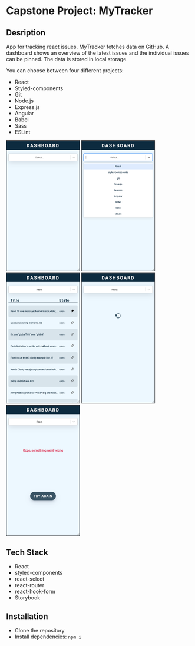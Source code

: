 # Capstone Project: MyTracker

## Desription

App for tracking react issues. MyTracker fetches data on GitHub. A dashboard shows an overview of the latest issues and the individual issues can be pinned. The data is stored in local storage.

You can choose between four different projects:

- React
- Styled-components
- Git
- Node.js
- Express.js
- Angular
- Babel
- Sass
- ESLint

<img src="./src/images/StartScreen.png" alt="start screen" width="200">
<img src="./src/images/Selection.png" alt="selection" width="200">
<img src="./src/images/Dashboard.png" alt="dashboard" width="200">
<img src="./src/images/LoadingState.png" alt="loading state" width="200">
<img src="./src/images/ErrorState.png" alt="error state" width="200">

## Tech Stack

- React
- styled-components
- react-select
- react-router
- react-hook-form
- Storybook

## Installation

- Clone the repository
- Install dependencies: `npm i`
